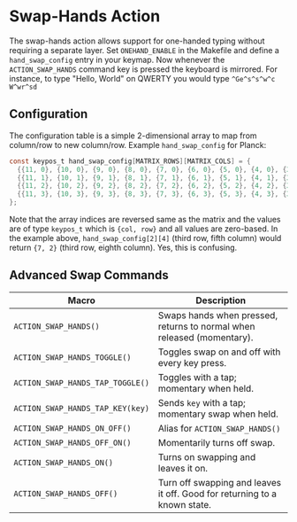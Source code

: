 # Swap-Hands Action

The swap-hands action allows support for one-handed typing without requiring a separate layer. Set `ONEHAND_ENABLE` in the Makefile and define a `hand_swap_config` entry in your keymap. Now whenever the `ACTION_SWAP_HANDS` command key is pressed the keyboard is mirrored. For instance, to type "Hello, World" on QWERTY you would type `^Ge^s^s^w^c W^wr^sd`

## Configuration

The configuration table is a simple 2-dimensional array to map from column/row to new column/row. Example `hand_swap_config` for Planck:

```C
const keypos_t hand_swap_config[MATRIX_ROWS][MATRIX_COLS] = {
  {{11, 0}, {10, 0}, {9, 0}, {8, 0}, {7, 0}, {6, 0}, {5, 0}, {4, 0}, {3, 0}, {2, 0}, {1, 0}, {0, 0}},
  {{11, 1}, {10, 1}, {9, 1}, {8, 1}, {7, 1}, {6, 1}, {5, 1}, {4, 1}, {3, 1}, {2, 1}, {1, 1}, {0, 1}},
  {{11, 2}, {10, 2}, {9, 2}, {8, 2}, {7, 2}, {6, 2}, {5, 2}, {4, 2}, {3, 2}, {2, 2}, {1, 2}, {0, 2}},
  {{11, 3}, {10, 3}, {9, 3}, {8, 3}, {7, 3}, {6, 3}, {5, 3}, {4, 3}, {3, 3}, {2, 3}, {1, 3}, {0, 3}},
};
```

Note that the array indices are reversed same as the matrix and the values are of type `keypos_t` which is `{col, row}` and all values are zero-based. In the example above, `hand_swap_config[2][4]` (third row, fifth column) would return `{7, 2}` (third row, eighth column). Yes, this is confusing.

## Advanced Swap Commands

|Macro | Description |
|------|-------------|
| `ACTION_SWAP_HANDS()` | Swaps hands when pressed, returns to normal when released (momentary). |
| `ACTION_SWAP_HANDS_TOGGLE()` | Toggles swap on and off with every key press. |
| `ACTION_SWAP_HANDS_TAP_TOGGLE()` | Toggles with a tap; momentary when held. |
| `ACTION_SWAP_HANDS_TAP_KEY(key)`| Sends `key` with a tap; momentary swap when held. |
| `ACTION_SWAP_HANDS_ON_OFF()` | Alias for `ACTION_SWAP_HANDS()` |
| `ACTION_SWAP_HANDS_OFF_ON()` | Momentarily turns off swap. |
| `ACTION_SWAP_HANDS_ON()` | Turns on swapping and leaves it on. |
| `ACTION_SWAP_HANDS_OFF()` | Turn off swapping and leaves it off. Good for returning to a known state. |